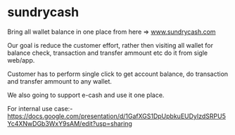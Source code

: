 # sundrycash
Bring all wallet balance in one place from here => www.sundrycash.com

Our goal is reduce the customer effort, rather then visiting all wallet for balance check, transaction and transfer ammount etc
do it from sigle web/app.

Customer has to perform single click to get account balance, do transaction and transfer ammount to any wallet.

We also going to support e-cash and use it one place.

For internal use case:- https://docs.google.com/presentation/d/1GafXGS1DpUpbkuEUDyIzdSRPU5Yc4XNwDGb3WxY9sAM/edit?usp=sharing

